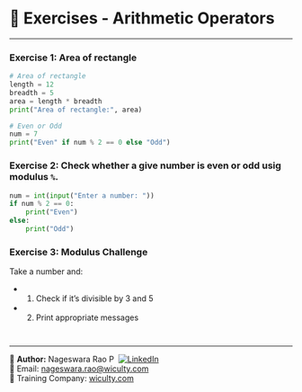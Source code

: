 # 🧪 Exercises - Arithmetic Operators

---

### Exercise 1: Area of rectangle

```python
# Area of rectangle
length = 12
breadth = 5
area = length * breadth
print("Area of rectangle:", area)

# Even or Odd
num = 7
print("Even" if num % 2 == 0 else "Odd")
```

### Exercise 2: Check whether a give number is even or odd usig modulus `%`.

```python
num = int(input("Enter a number: "))
if num % 2 == 0:
    print("Even")
else:
    print("Odd")
```

### Exercise 3: Modulus Challenge
Take a number and:
- 1. Check if it’s divisible by 3 and 5
- 2. Print appropriate messages

```python



```

---

👤 **Author:** Nageswara Rao P &nbsp;[![LinkedIn](https://img.shields.io/badge/LinkedIn-%230077B5.svg?style=flat-square&logo=linkedin&logoColor=white)](https://www.linkedin.com/in/nageshvkn)  
📧 Email: [nageswara.rao@wiculty.com](mailto:nageswara.rao@wiculty.com)  
🏢 Training Company: [wiculty.com](https://wiculty.com)
